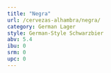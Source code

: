 ```yaml
---
title: "Negra"
url: /cervezas-alhambra/negra/
category: German Lager
style: German-Style Schwarzbier
abv: 5.4
ibu: 0
srm: 0
upc: 0
---
```


